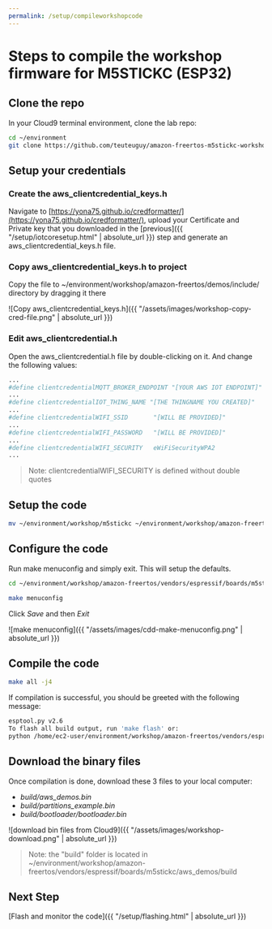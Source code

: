 ```yaml
---
permalink: /setup/compileworkshopcode
---
```

# Steps to compile the workshop firmware for M5STICKC (ESP32)

## Clone the repo

In your Cloud9 terminal environment, clone the lab repo:

```bash
cd ~/environment
git clone https://github.com/teuteuguy/amazon-freertos-m5stickc-workshop.git --recurse-submodules workshop
```

## Setup your credentials

### Create the aws\_clientcredential\_keys.h

Navigate to [https://yona75.github.io/credformatter/](https://yona75.github.io/credformatter/), upload your Certificate and Private key that you downloaded in the [previous]({{ "/setup/iotcoresetup.html" | absolute_url }}) step and generate an aws\_clientcredential\_keys.h file.

### Copy aws\_clientcredential\_keys.h to project

Copy the file to ~/environment/workshop/amazon-freertos/demos/include/ directory by dragging it there

![Copy aws_clientcredential_keys.h]({{ "/assets/images/workshop-copy-cred-file.png" | absolute_url }})

### Edit aws_clientcredential.h

Open the aws\_clientcredential.h file by double-clicking on it. And change the following values:

```bash
...
#define clientcredentialMQTT_BROKER_ENDPOINT "[YOUR AWS IOT ENDPOINT]"
...
#define clientcredentialIOT_THING_NAME "[THE THINGNAME YOU CREATED]"
...
#define clientcredentialWIFI_SSID       "[WILL BE PROVIDED]"
...
#define clientcredentialWIFI_PASSWORD   "[WILL BE PROVIDED]"
...
#define clientcredentialWIFI_SECURITY   eWiFiSecurityWPA2
...
```

> Note: clientcredentialWIFI\_SECURITY is defined without double quotes


## Setup the code

```bash
mv ~/environment/workshop/m5stickc ~/environment/workshop/amazon-freertos/vendors/espressif/boards
```

## Configure the code

Run make menuconfig and simply exit. This will setup the defaults.

```bash
cd ~/environment/workshop/amazon-freertos/vendors/espressif/boards/m5stickc/aws_demos

make menuconfig
```

Click *Save* and then *Exit*

![make menuconfig]({{ "/assets/images/cdd-make-menuconfig.png" | absolute_url }})

## Compile the code

```bash
make all -j4
```

If compilation is successful, you should be greeted with the following message:

```bash
esptool.py v2.6
To flash all build output, run 'make flash' or:
python /home/ec2-user/environment/workshop/amazon-freertos/vendors/espressif/esp-idf/components/esptool_py/esptool/esptool.py --chip esp32 --port /dev/cu.usbserial-29568143B4 --baud 1500000 --before default_reset --after hard_reset write_flash -z --flash_mode dio --flash_freq 40m --flash_size detect 0x1000 /home/ec2-user/environment/workshop/amazon-freertos/vendors/espressif/boards/m5stickc/aws_demos/build/bootloader/bootloader.bin 0x20000 /home/ec2-user/environment/workshop/amazon-freertos/vendors/espressif/boards/m5stickc/aws_demos/build/aws_demo.bin 0x8000 /home/ec2-user/environment/workshop/amazon-freertos/vendors/espressif/boards/m5stickc/aws_demos/build/partition-table.bin
```

## Download the binary files

Once compilation is done, download these 3 files to your local computer:

* *build/aws_demos.bin*
* *build/partitions_example.bin*
* *build/bootloader/bootloader.bin*

![download bin files from Cloud9]({{ "/assets/images/workshop-download.png" | absolute_url }})

> Note: the "build" folder is located in ~/environment/workshop/amazon-freertos/vendors/espressif/boards/m5stickc/aws_demos/build


## Next Step

[Flash and monitor the code]({{ "/setup/flashing.html" | absolute_url }})

